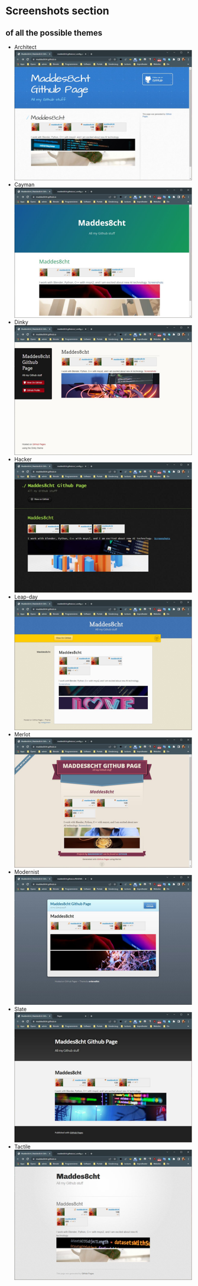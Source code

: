 # Screenshots section
## of all the possible themes


* Architect ![Architect](./Screenshots/Architect.jpg)
* Cayman ![Cayman](./Screenshots/Cayman.jpg)
* Dinky ![Dinky](./Screenshots/Dinky.jpg)
* Hacker ![Hacker](./Screenshots/Hacker.jpg)
* Leap-day ![Hacker](./Screenshots/Leap-day.jpg)
* Merlot ![Merlot](./Screenshots/Merlot.jpg)
* Modernist ![Modernist](./Screenshots/Modernist.jpg)
* Slate ![Slate](./Screenshots/Slate.jpg)
* Tactile ![Tactile](./Screenshots/Tactile.jpg)

